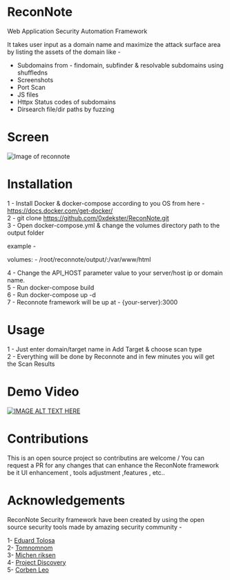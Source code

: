 # ReconNote

Web Application Security Automation Framework

It takes user input as a domain name and maximize the attack surface area by listing the assets of the domain like -

- Subdomains from - findomain, subfinder & resolvable subdomains using shuffledns
- Screenshots
- Port Scan
- JS files
- Httpx Status codes of subdomains
- Dirsearch file/dir paths by fuzzing


# Screen

![Image of reconnote](https://raw.githubusercontent.com/0xdekster/ReconNote/master/reconnote1.png?token=AAI3LAEZG6QDDR2MAHBSJ3K7NWL4M)

# Installation 

1 - Install Docker & docker-compose according to you OS from here - https://docs.docker.com/get-docker/ \
2 - git clone https://github.com/0xdekster/ReconNote.git \
3 - Open docker-compose.yml & change the volumes directory path to the output folder 

example -

volumes:
      - /root/reconnote/output/:/var/www/html 
   
4 - Change the API_HOST parameter value to your server/host ip or domain name.\
5 - Run docker-compose build \
6 - Run docker-compose up -d\
7 - Reconnote framework will be up at - {your-server}:3000 

# Usage

1 - Just enter domain/target name in Add Target & choose scan type\
2 - Everything will be done by Reconnote and in few minutes you will get the Scan Results

# Demo Video

[![IMAGE ALT TEXT HERE](https://img.youtube.com/vi/jGpgreUY4H8/0.jpg)](https://youtu.be/jGpgreUY4H8)

# Contributions

This is an open source project so contributins are welcome /
You can request a PR for any changes that can enhance the ReconNote framework be it UI enhancement , tools adjustment ,features , etc..

# Acknowledgements

ReconNote Security framework have been created by using the open source security tools made by amazing security community -


1- [Eduard Tolosa](https://github.com/Edu4rdSHL/findomain)\
2- [Tomnomnom](https://github.com/tomnomnom)\
3- [Michen riksen](https://github.com/michenriksen/aquatone)\
4- [Project Discovery](https://github.com/projectdiscovery)\
5- [Corben Leo](https://github.com/lc)
